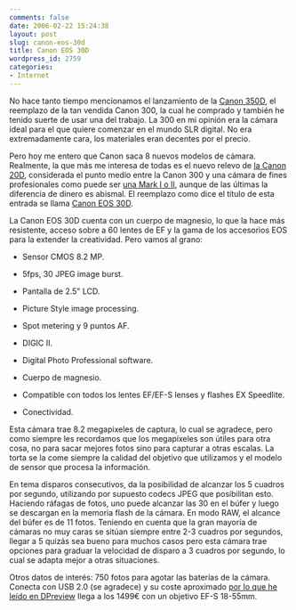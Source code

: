 ```yaml
---
comments: false
date: 2006-02-22 15:24:38
layout: post
slug: canon-eos-30d
title: Canon EOS 30D
wordpress_id: 2759
categories:
- Internet
---
```


No hace tanto tiempo mencionamos el lanzamiento de la [Canon 350D](http://www.minid.net/2005/02/25/canon-eos-350d-digital-rebel-xt-segunda-revisin/), el reemplazo de la tan vendida Canon 300, la cual he comprado y también he tenido suerte de usar una del trabajo. La 300 en mi opinión era la cámara ideal para el que quiere comenzar en el mundo SLR digital. No era extremadamente cara, los materiales eran decentes por el precio.





Pero hoy me entero que Canon saca 8 nuevos modelos de cámara. Realmente, la que más me interesa de todas es el nuevo relevo de [la Canon 20D](http://www.minid.net/2004/08/20/canon-eos-20d/), considerada el punto medio entre la Canon 300 y una cámara de fines profesionales como puede ser [una Mark I o II](http://www.minid.net/2004/10/01/canon-eos-1ds-mark-ii/), aunque de las últimas la diferencia de dinero es abismal. El reemplazo como dice el título de esta entrada se llama [Canon EOS 30D](http://www.canon-europe.com/For_Home/Product_Finder/Cameras/Digital_SLR/eos30d/index.asp?ComponentID=344375&SourcePageID=164046#1).





La Canon EOS 30D cuenta con un cuerpo de magnesio, lo que la hace más resistente, acceso sobre a 60 lentes de EF y la gama de los accesorios EOS para la extender la creatividad. Pero vamos al grano:







  * Sensor CMOS 8.2 MP.


  * 5fps, 30 JPEG image burst.


  * Pantalla de 2.5" LCD.


  * Picture Style image processing.


  * Spot metering y 9 puntos AF.


  * DIGIC II.


  * Digital Photo Professional software.


  * Cuerpo de magnesio.


  * Compatible con todos los lentes EF/EF-S lenses y flashes EX Speedlite.


  * Conectividad.





Esta cámara trae 8.2 megapixeles de captura, lo cual se agradece, pero como siempre les recordamos que los megapíxeles son útiles para otra cosa, no para sacar mejores fotos sino para capturar a otras escalas. La torta se la come siempre la calidad del objetivo que utilizamos y el modelo de sensor que procesa la información.





En tema disparos consecutivos, da la posibilidad de alcanzar los 5 cuadros por segundo, utilizando por supuesto codecs JPEG que posibilitan esto. Haciendo ráfagas de fotos, uno puede alcanzar las 30 en el búfer y luego se descargan en la memoria flash de la cámara. En modo RAW, el alcance del búfer es de 11 fotos. Teniendo en cuenta que la gran mayoría de cámaras no muy caras se sitúan siempre entre 2-3 cuadros por segundos, llegar a 5 quizás sea bueno para muchos casos pero esta cámara trae opciones para graduar la velocidad de disparo a 3 cuadros por segundo, lo cual se adapta mejor a otras situaciones.





Otros datos de interés: 750 fotos para agotar las baterías de la cámara. Conecta con USB 2.0 (se agradece) y su coste aproximado [por lo que he leído en DPreview](http://www.dpreview.com/news/0602/06022114canoneos30d.asp) llega a los 1499€ con un objetivo EF-S 18-55mm.
